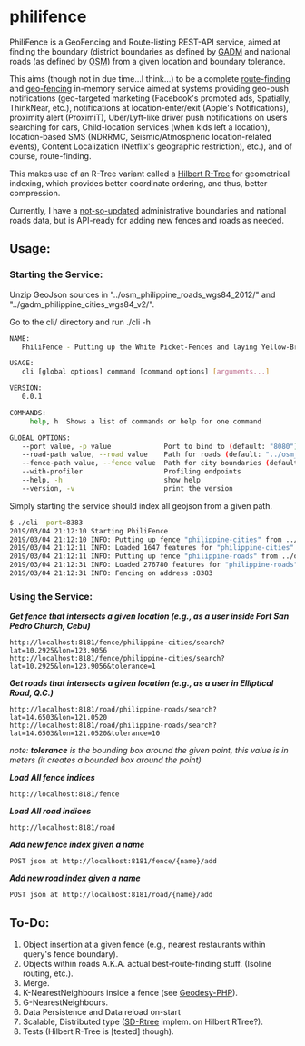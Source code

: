 # philifence

PhiliFence is a GeoFencing and Route-listing REST-API service, aimed at finding the boundary (district boundaries as defined by [GADM](https://gadm.org/) and national roads (as defined by [OSM](https://www.openstreetmap.org/about)) from a given location and boundary tolerance.

This aims (though not in due time...I think...) to be a complete [route-finding](https://wiki.openstreetmap.org/wiki/OpenRouteService) and [geo-fencing](https://mediavision2020.com/25-top-geofencing-companies/) in-memory service aimed at systems providing geo-push notifications (geo-targeted marketing (Facebook's promoted ads, Spatially, ThinkNear, etc.), notifications at location-enter/exit (Apple's Notifications), proximity alert (ProximiT), Uber/Lyft-like driver push notifications on users searching for cars, Child-location services (when kids left a location), location-based SMS (NDRRMC, Seismic/Atmospheric location-related events), Content Localization (Netflix's geographic restriction), etc.), and of course, route-finding.

This makes use of an R-Tree variant called a [Hilbert R-Tree](https://en.wikipedia.org/wiki/Hilbert_R-tree) for geometrical indexing, which provides better coordinate ordering, and thus, better compression.

Currently, I have a [not-so-updated](http://philgis.org/general-country-datasets/country-basemaps) administrative boundaries and national roads data, but is API-ready for adding new fences and roads as needed.


## Usage:


### Starting the Service:

Unzip GeoJson sources in "../osm_philippine_roads_wgs84_2012/" and "../gadm_philippine_cities_wgs84_v2/".

Go to the cli/ directory and run ./cli -h

```bash
NAME:
   PhiliFence - Putting up the White Picket-Fences and laying Yellow-Bricked roads around you.

USAGE:
   cli [global options] command [command options] [arguments...]

VERSION:
   0.0.1

COMMANDS:
     help, h  Shows a list of commands or help for one command

GLOBAL OPTIONS:
   --port value, -p value             Port to bind to (default: "8080")
   --road-path value, --road value    Path for roads (default: "../osm_philippine_roads_wgs84_2012/")
   --fence-path value, --fence value  Path for city boundaries (default: "../gadm_philippine_cities_wgs84_v2/")
   --with-profiler                    Profiling endpoints
   --help, -h                         show help
   --version, -v                      print the version
```

Simply starting the service should index all geojson from a given path.


```bash
$ ./cli -port=8383
2019/03/04 21:12:10 Starting PhiliFence
2019/03/04 21:12:10 INFO: Putting up fence "philippine-cities" from ../gadm_philippine_cities_wgs84_v2/philippine_cities.json
2019/03/04 21:12:11 INFO: Loaded 1647 features for "philippine-cities"
2019/03/04 21:12:11 INFO: Putting up fence "philippine-roads" from ../osm_philippine_roads_wgs84_2012/philippine_roads.json
2019/03/04 21:12:31 INFO: Loaded 276780 features for "philippine-roads"
2019/03/04 21:12:31 INFO: Fencing on address :8383
```

### Using the Service:


***Get fence that intersects a given location (e.g., as a user inside Fort San Pedro Church, Cebu)***

```
http://localhost:8181/fence/philippine-cities/search?lat=10.2925&lon=123.9056
http://localhost:8181/fence/philippine-cities/search?lat=10.2925&lon=123.9056&tolerance=1

```

***Get roads that intersects a given location (e.g., as a user in Elliptical Road, Q.C.)***

```
http://localhost:8181/road/philippine-roads/search?lat=14.6503&lon=121.0520
http://localhost:8181/road/philippine-roads/search?lat=14.6503&lon=121.0520&tolerance=10

```

*note: **tolerance** is the bounding box around the given point, this value is in meters (it creates a bounded box around the point)*

***Load All fence indices***

```
http://localhost:8181/fence
```

***Load All road indices***

```
http://localhost:8181/road
```

***Add new fence index given a name***

```
POST json at http://localhost:8181/fence/{name}/add
```

***Add new road index given a name***

```
POST json at http://localhost:8181/road/{name}/add
```


## To-Do:

1. Object insertion at a given fence (e.g., nearest restaurants within query's fence boundary).
2. Objects within roads A.K.A. actual best-route-finding stuff. (Isoline routing, etc.).
3. Merge.
4. K-NearestNeighbours inside a fence (see [Geodesy-PHP](https://github.com/jtejido/geodesy-php)).
5. G-NearestNeighbours.
6. Data Persistence and Data reload on-start
7. Scalable, Distributed type ([SD-Rtree](http://cedric.cnam.fr/~dumouza/EnsPubli/icde07.pdf) implem. on Hilbert RTree?).
8. Tests (Hilbert R-Tree is [tested] though).
